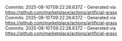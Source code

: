 Commits: 2025-08-10T09:22:26.637Z - Generated via https://github.com/marketplace/actions/artificial-grass
<br>
Commits: 2025-08-10T09:22:26.637Z - Generated via https://github.com/marketplace/actions/artificial-grass
<br>
Commits: 2025-08-10T09:22:26.637Z - Generated via https://github.com/marketplace/actions/artificial-grass
<br>
